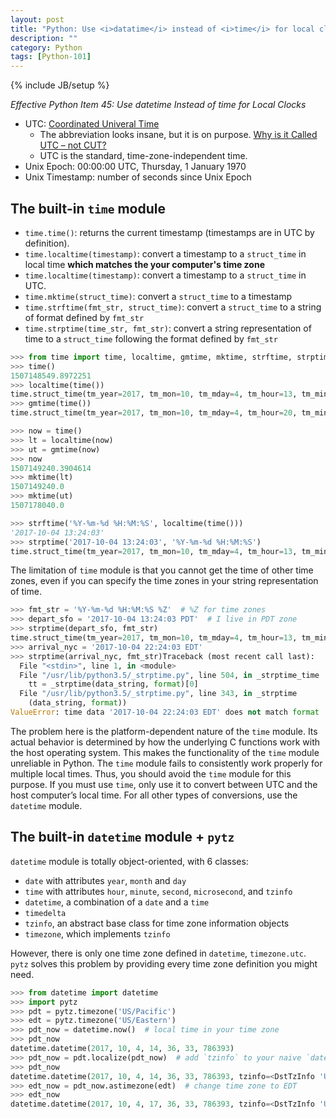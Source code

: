 ```yaml
---
layout: post
title: "Python: Use <i>datatime</i> instead of <i>time</i> for local clocks"
description: ""
category: Python
tags: [Python-101]
---
```

{% include JB/setup %}

_Effective Python Item 45: Use datetime Instead of time for Local Clocks_

- UTC: [Coordinated Univeral Time](https://www.timeanddate.com/time/aboututc.html)
    - The abbreviation looks insane, but it is on purpose. [Why is it Called UTC – not CUT?](https://www.timeanddate.com/time/utc-abbreviation.html)
    - UTC is the standard, time-zone-independent time.
- Unix Epoch: 00:00:00 UTC, Thursday, 1 January 1970
- Unix Timestamp: number of seconds since Unix Epoch

## The built-in `time` module

- `time.time()`: returns the current timestamp (timestamps are in UTC by definition).
- `time.localtime(timestamp)`: convert a timestamp to a `struct_time` in local time **which matches the your computer's time zone**
- `time.localtime(timestamp)`: convert a timestamp to a `struct_time` in UTC.
- `time.mktime(struct_time)`: convert a `struct_time` to a timestamp
- `time.strftime(fmt_str, struct_time)`: convert a `struct_time` to a string of format defined by `fmt_str`
- `time.strptime(time_str, fmt_str)`: convert a string representation of time to a `struct_time` following the format defined by `fmt_str`

```python
>>> from time import time, localtime, gmtime, mktime, strftime, strptime, 
>>> time()
1507148549.8972251
>>> localtime(time())
time.struct_time(tm_year=2017, tm_mon=10, tm_mday=4, tm_hour=13, tm_min=22, tm_sec=56, tm_wday=2, tm_yday=277, tm_isdst=1)
>>> gmtime(time())
time.struct_time(tm_year=2017, tm_mon=10, tm_mday=4, tm_hour=20, tm_min=29, tm_sec=54, tm_wday=2, tm_yday=277, tm_isdst=0)
```

```python
>>> now = time()
>>> lt = localtime(now)
>>> ut = gmtime(now)
>>> now
1507149240.3904614
>>> mktime(lt)
1507149240.0
>>> mktime(ut)
1507178040.0
```

```python
>>> strftime('%Y-%m-%d %H:%M:%S', localtime(time()))
'2017-10-04 13:24:03'
>>> strptime('2017-10-04 13:24:03', '%Y-%m-%d %H:%M:%S')
time.struct_time(tm_year=2017, tm_mon=10, tm_mday=4, tm_hour=13, tm_min=24, tm_sec=3, tm_wday=2, tm_yday=277, tm_isdst=-1)
```

The limitation of `time` module is that you cannot get the time of other time zones, even if you can specify the time zones in your string representation of time.

```python
>>> fmt_str = '%Y-%m-%d %H:%M:%S %Z'  # %Z for time zones
>>> depart_sfo = '2017-10-04 13:24:03 PDT'  # I live in PDT zone
>>> strptime(depart_sfo, fmt_str)
time.struct_time(tm_year=2017, tm_mon=10, tm_mday=4, tm_hour=13, tm_min=24, tm_sec=3, tm_wday=2, tm_yday=277, tm_isdst=1)
>>> arrival_nyc = '2017-10-04 22:24:03 EDT'
>>> strptime(arrival_nyc, fmt_str)Traceback (most recent call last):
  File "<stdin>", line 1, in <module>
  File "/usr/lib/python3.5/_strptime.py", line 504, in _strptime_time
    tt = _strptime(data_string, format)[0]
  File "/usr/lib/python3.5/_strptime.py", line 343, in _strptime
    (data_string, format))
ValueError: time data '2017-10-04 22:24:03 EDT' does not match format '%Y-%m-%d %H:%M:%S %Z'
```

The problem here is the platform-dependent nature of the `time` module. Its actual behavior is determined by how the underlying C functions work with the host operating system. This makes the functionality of the `time` module unreliable in Python. The `time` module fails to consistently work properly for multiple local times. Thus, you should avoid the `time` module for this purpose. If you must use `time`, only use it to convert between UTC and the host computer’s local time. For all other types of conversions, use the `datetime` module.

## The built-in `datetime` module + `pytz`

`datetime` module is totally object-oriented, with 6 classes:

- `date` with attributes `year`, `month` and `day`
- `time` with attributes `hour`, `minute`, `second`, `microsecond`, and `tzinfo`
- `datetime`, a combination of a `date` and a `time`
- `timedelta`
- `tzinfo`, an abstract base class for time zone information objects
- `timezone`, which implements `tzinfo`

However, there is only one time zone defined in `datetime`, `timezone.utc`. `pytz` solves this problem by providing every time zone definition you might need.

```python
>>> from datetime import datetime
>>> import pytz
>>> pdt = pytz.timezone('US/Pacific')
>>> edt = pytz.timezone('US/Eastern')
>>> pdt_now = datetime.now()  # local time in your time zone
>>> pdt_now
datetime.datetime(2017, 10, 4, 14, 36, 33, 786393)
>>> pdt_now = pdt.localize(pdt_now)  # add `tzinfo` to your naive `datetime` object
>>> pdt_now
datetime.datetime(2017, 10, 4, 14, 36, 33, 786393, tzinfo=<DstTzInfo 'US/Pacific' PDT-1 day, 17:00:00 DST>)
>>> edt_now = pdt_now.astimezone(edt)  # change time zone to EDT
>>> edt_now
datetime.datetime(2017, 10, 4, 17, 36, 33, 786393, tzinfo=<DstTzInfo 'US/Eastern' EDT-1 day, 20:00:00 DST>)
```